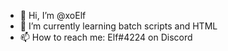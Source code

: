 - 👋 Hi, I’m @xoElf
- 🌱 I’m currently learning batch scripts and HTML
- 📫 How to reach me: Elf#4224 on Discord
